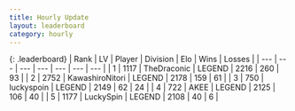```yaml
---
title: Hourly Update
layout: leaderboard
category: hourly
---
```


{: .leaderboard}
| Rank | LV | Player | Division | Elo | Wins | Losses |
| --- | --- | --- | --- | --- | --- | --- |
| <span data-change="0">1</span> | 1117 | <span title="ID: 544310">TheDraconic</span> | LEGEND | <span data-change="0">2216</span> | <span data-change="0">260</span> | <span data-change="0">93</span> |
| <span data-change="0">2</span> | 2752 | <span title="ID: 164871">KawashiroNitori</span> | LEGEND | <span data-change="0">2178</span> | <span data-change="0">159</span> | <span data-change="0">61</span> |
| <span data-change="0">3</span> | 750 | <span title="ID: 512212">luckyspoin</span> | LEGEND | <span data-change="8">2149</span> | <span data-change="1">62</span> | <span data-change="0">24</span> |
| <span data-change="0">4</span> | 722 | <span title="ID: 455100">AKEE</span> | LEGEND | <span data-change="0">2125</span> | <span data-change="0">106</span> | <span data-change="0">40</span> |
| <span data-change="0">5</span> | 1177 | <span title="ID: 498412">LuckySpin</span> | LEGEND | <span data-change="0">2108</span> | <span data-change="0">40</span> | <span data-change="0">6</span> |